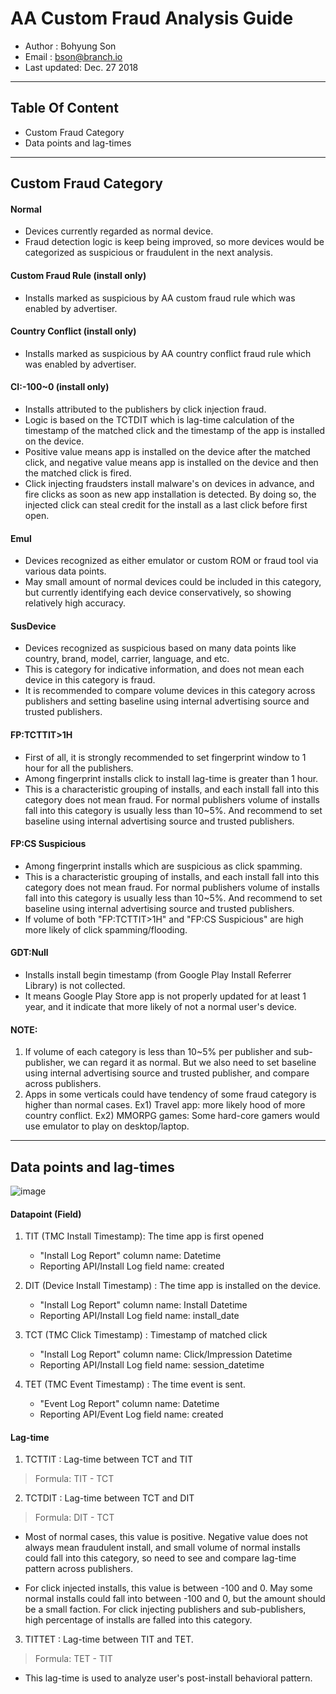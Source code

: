 
# AA Custom Fraud Analysis Guide

- Author : Bohyung Son
- Email : bson@branch.io
- Last updated: Dec. 27 2018

---
## Table Of Content
* Custom Fraud Category
* Data points and lag-times

---
## Custom Fraud Category

#### Normal
* Devices currently regarded as normal device.
* Fraud detection logic is keep being improved, so more devices would be categorized as suspicious or fraudulent in the next analysis.

#### Custom Fraud Rule (install only)
* Installs marked as suspicious by AA custom fraud rule which was enabled by advertiser.

#### Country Conflict (install only)
* Installs marked as suspicious by AA country conflict fraud rule which was enabled by advertiser.

#### CI:-100~0 (install only)
* Installs attributed to the publishers by click injection fraud.
* Logic is based on the TCTDIT which is lag-time calculation of the timestamp of the matched click and the timestamp of the app is installed on the device.
* Positive value means app is installed on the device after the matched click, and negative value means app is installed on the device and then the matched click is fired.
* Click injecting fraudsters install malware's on devices in advance, and fire clicks as soon as new app installation is detected.
   By doing so, the injected click can steal credit for the install as a last click before first open.

#### Emul
* Devices recognized as either emulator or custom ROM or fraud tool via various data points.
* May small amount of normal devices could be included in this category, but currently identifying each device conservatively, so showing relatively high accuracy.

#### SusDevice
* Devices recognized as suspicious based on many data points like country, brand, model, carrier, language, and etc.
* This is category for indicative information, and does not mean each device in this category is fraud.
* It is recommended to compare volume devices in this category across publishers and
     setting baseline using internal advertising source and trusted publishers.

#### FP:TCTTIT>1H
* First of all, it is strongly recommended to set fingerprint window to 1 hour for all the publishers.
* Among fingerprint installs click to install lag-time is greater than 1 hour.
* This is a characteristic grouping of installs, and each install fall into this category does not mean fraud.
     For normal publishers volume of installs fall into this category is usually less than 10~5%.
     And recommend to set baseline using internal advertising source and trusted publishers.

#### FP:CS Suspicious
* Among fingerprint installs which are suspicious as click spamming.
* This is a characteristic grouping of installs, and each install fall into this category does not mean fraud.
     For normal publishers volume of installs fall into this category is usually less than 10~5%.
     And recommend to set baseline using internal advertising source and trusted publishers.
* If volume of both "FP:TCTTIT>1H" and "FP:CS Suspicious" are high more likely of click spamming/flooding.

#### GDT:Null
* Installs install begin timestamp (from Google Play Install Referrer Library) is not collected.
* It means Google Play Store app is not properly updated for at least 1 year, and it indicate that more likely of not a normal user's device.

#### NOTE:
1. If volume of each category is less than 10~5% per publisher and sub-publisher, we can regard it as normal.
    But we also need to set baseline using internal advertising source and trusted publisher, and compare across publishers.
2. Apps in some verticals could have tendency of some fraud category is higher than normal cases.
    Ex1) Travel app: more likely hood of more country conflict.
    Ex2) MMORPG games: Some hard-core gamers would use emulator to play on desktop/laptop.

---
## Data points and lag-times

![image](https://github.com/bson-branch/guides/blob/master/images/dp_and_lags.png?raw=true)

#### Datapoint (Field)
 1. TIT (TMC Install Timestamp): The time app is first opened
    - "Install Log Report" column name: Datetime
    - Reporting API/Install Log field name: created


 2. DIT (Device Install Timestamp) : The time app is installed on the device.
    - "Install Log Report" column name: Install Datetime
    - Reporting API/Install Log field name: install_date


 3. TCT (TMC Click Timestamp) : Timestamp of matched click
    - "Install Log Report" column name: Click/Impression Datetime
    - Reporting API/Install Log field name: session_datetime


 4. TET (TMC Event Timestamp) : The time event is sent.
    - "Event Log Report" column name: Datetime
    - Reporting API/Event Log field name: created


#### Lag-time
1. TCTTIT : Lag-time between TCT and TIT
 > Formula: TIT - TCT

2. TCTDIT : Lag-time between TCT and DIT
 > Formula: DIT - TCT

* Most of normal cases, this value is positive.
 Negative value does not always mean fraudulent install, and small volume of normal installs could fall into this category, so need to see and compare lag-time pattern across publishers.

* For click injected installs, this value is between -100 and 0.
        May some normal installs could fall into between -100 and 0, but the amount should be a small faction.
        For click injecting publishers and sub-publishers, high percentage of installs are falled into this category.

3. TITTET : Lag-time between TIT and TET.
 > Formula: TET - TIT

* This lag-time is used to analyze user's post-install behavioral pattern.
